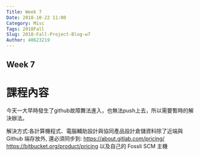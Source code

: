 ```yaml
---
Title: Week 7
Date: 2018-10-22 11:00
Category: Misc
Tags: 2018Fall
Slug: 2018-Fall-Project-Blog-w7
Author: 40623219
---
```

<!-- PELICAN_END_SUMMARY -->
Week 7
----
# 課程內容

今天一大早時發生了github故障舞法進入，也無法push上去，所以需要暫時的解決辦法。

解決方式:各計算機程式、電腦輔助設計與協同產品設計倉儲資料除了近端與 Github 端存放外, 還必須同步到:
https://about.gitlab.com/pricing/
https://bitbucket.org/product/pricing 以及自己的 Fossli SCM 主機
